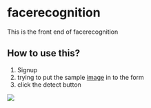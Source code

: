 # facerecognition
This is the front end of facerecognition

## How to use this?
1. Signup
2. trying to put the sample [image](https://samples.clarifai.com/face-det.jpg) in to the form
3. click the detect button

![](https://i.imgur.com/NPFndug.png)
